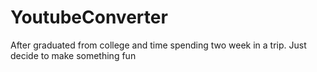 # YoutubeConverter

After graduated from college and time spending two week in a trip. Just decide to make something fun
